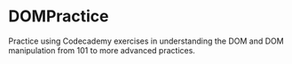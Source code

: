 # DOMPractice

Practice using Codecademy exercises in understanding the DOM and DOM manipulation from 101 to more advanced practices.
